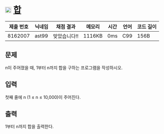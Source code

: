 # <img width="20px"  src="https://d2gd6pc034wcta.cloudfront.net/tier/1.svg" class="solvedac-tier"> [합](https://www.acmicpc.net/problem/8393) 

| 제출 번호 | 닉네임 | 채점 결과 | 메모리 | 시간 | 언어 | 코드 길이 |
|---|---|---|---|---|---|---|
|8162007|ast99|맞았습니다!! |1116KB|0ms|C99|156B|

## 문제
<p>n이 주어졌을 때, 1부터 n까지 합을 구하는 프로그램을 작성하시오.</p>

## 입력
<p>첫째 줄에 n (1 ≤ n ≤ 10,000)이 주어진다.</p>

## 출력
<p>1부터 n까지 합을 출력한다.</p>

